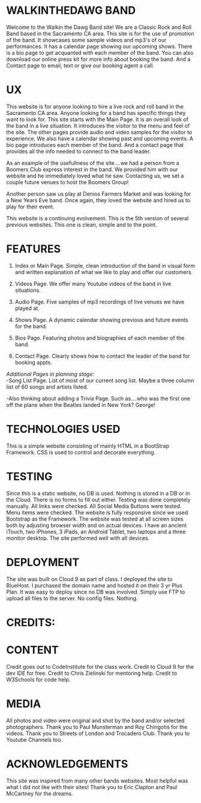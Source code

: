 # WALKINTHEDAWG BAND
Welcome to the Walkin the Dawg Band site!
We are a Classic Rock and Roll Band based in the Sacramento CA area.
This site is for the use of promotion of the band.
It showcases some sample videos and mp3's of our performances.
It has a calendar page showing our upcoming shows.
There is a bio page to get acquanted with each member of the band.
You can also download our online press kit for more info about booking the band.
And a Contact page to email, text or give our booking agent a call.

# UX
This website is for anyone looking to hire a live rock and roll band in the Sacramento CA area.
Anyone looking for a band has specific things they want to look for.
This site starts with the Main Page.
It is an overall look of the band in a live situation.
It introduces the visitor to the menu and feel of the site.
The other pages provide audio and video samples for the visitor to experience.
We also have a calendar showing past and upcoming events.
A bio page introduces each member of the band.
And a contact page that provides all the info needed to connect to the band leader.

As an example of the usefullness of the site....we had a person from a Boomers Club 
express interest in the band.  We provided him with our website and he immediately loved what he saw.
Contacting us, we set a couple future venues to host the Boomers Group!

Another person saw us play at Denios Farmers Market and was looking for a New Years Eve band.
Once again, they loved the website and hired us to play for their event.

This website is a continuing evolvement.  This is the 5th version of several previous websites.
This one is clean, simple and to the point.

# FEATURES
1) Index or Main Page.  Simple, clean introduction of the band in visual form and written
explanation of what we like to play and offer our customers.

2) Videos Page.  We offer many Youtube videos of the band in live situations.

3) Audio Page.  Five samples of mp3 recordings of live venues we have played at.

4) Shows Page.  A dynamic calendar showing previous and future events for the band.

5) Bios Page. Featuring photos and biographies of each member of the band.

6) Contact Page. Clearly shows how to contact the leader of the band for booking appts.

*Additional Pages in planning stage:*   
-Song List Page.  List of most of our current song list. Maybe a three column list of 60 songs and artists listed.

-Also thinking about adding a Trivia Page.  Such as....who was the first one off the plane
when the Beatles landed in New York?   George!

# TECHNOLOGIES USED
This is a simple website consisting of mainly HTML in a BootStrap Framework.
CSS is used to control and decorate everything.

# TESTING
Since this is a static website, no DB is used.  Nothing is stored in a DB or in the Cloud.
There is no forms to fill out either.  Testing was done completely manually.
All links were checked.  All Social Media Buttons were tested.  Menu items were checked.
The website is fully responsive since we used Bootstrap as the Framework.
The website was tested at all screen sizes both by adjusting browser width and on actual devices.
I have an ancient iTouch, two iPhones, 3 iPads, an Android Tablet, two laptops and a three monitor desktop.
The site performed well with all devices.

# DEPLOYMENT
The site was built on Cloud 9 as part of class.
I deployed the site to BlueHost.
I purchased the domain name and hosted it on their 3 yr Plus Plan.
It was easy to deploy since no DB was involved.  Simply use FTP to upload all files
to the server.  No config files.  Nothing.

# CREDITS:

# CONTENT
Credit goes out to CodeInstitute for the class work.
Credit to Cloud 9 for the dev IDE for free.
Credit to Chris Zielinski for mentoring help.
Credit to W3Schools for code help.

# MEDIA
All photos and video were original and shot by the band and/or selected photographers.
Thank you to Paul Munsterman and Roy Chirigotis for the videos.
Thank you to Streets of London and Trocadero Club.
Thank you to Youtube Channels too.

# ACKNOWLEDGEMENTS
This site was inspired from many other bands websites.
Most helpful was what I did not like with their sites!
Thank you to Eric Clapton and Paul McCartney for the dreams.




